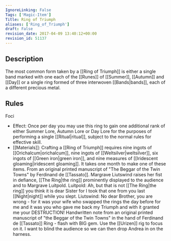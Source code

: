 ```yaml
---
IgnoreLinking: False
Tags: ['Magic-Item']
Title: Ring of Triumph
aliases: ['Ring_of_Triumph']
draft: False
revision_date: 2017-04-09 13:40:12+00:00
revision_id: 51137
---
```


## Description
The most common form taken by a [[Ring of Triumph]] is either a single band marked with one each of the [[Runes]] of [[Summer]], [[Autumn]] and [[Day]] or a single ring formed of three interwoven [[Bands|bands]], each of a different precious metal.
## Rules
Foci
* Effect: Once per day you may use this ring to gain one additional rank of either Summer Lore, Autumn Lore or Day Lore for the purposes of performing a single [[Ritual|ritual]], subject to the normal rules for effective skill.
* [[Materials]]: Crafting a [[Ring of Triumph]] requires nine ingots of [[Orichalcum|orichalcum]], nine ingots of [[Weltsilver|weltsilver]], six ingots of [[Green iron|green iron]], and nine measures of [[Iridescent gloaming|iridescent gloaming]]. It takes one month to make one of these items.
From an original printed manuscript of "The Beggar of the Twin Towns" by Ferdinand de [[Tassato]].
Margrave Liutswind raises her fist in defiance, [[The Ring|the ring]] prominently displayed to the audience and to Margrave Luitpold.
Luitpold: Ah, but that is not [[The Ring|the ring]] you think it is dear Sister for I took that one from you last [[Night|night]] while you slept.
Liutswind: No dear Brother, you are wrong - for it was your wife who swapped the rings the day before for me and it was you who gave me back my Triumph and with it granted me your DESTRUCTION!
Handwritten note from an original printed manuscript of "the Beggar of the Twin Towns" in the hand of Ferdinand de [[Tassato]]
Ring - flash with BIG gem. Use the [[Urizen]] rig to focus on it. I want to blind the audience so we can then drop Andrea in on the harness.